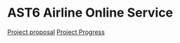 # AST6 Airline Online Service

[Project proposal](https://docs.google.com/document/d/10pG97G09k8O78zb8AW9_QNGdXVgTcfnjmReS5ZM09fU/edit?usp=sharing)
[Project Progress](https://docs.google.com/spreadsheets/d/1GeHc7P0Isj2iHWCivsswH5xcWCOSKPJg9tmkeXaWDKQ/edit#gid=0)

